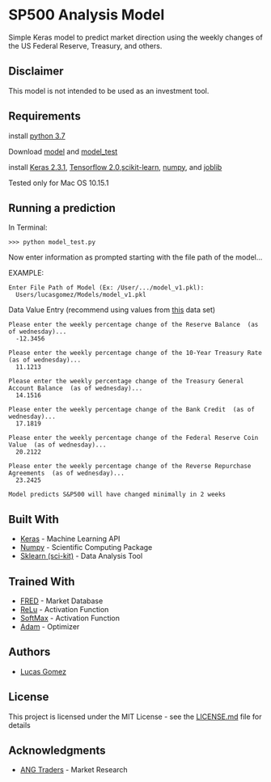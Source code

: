 # SP500 Analysis Model 

Simple Keras model to predict market direction using the weekly changes of the US Federal Reserve, Treasury, and others.

## Disclaimer

This model is not intended to be used as an investment tool. 

## Requirements

install [python 3.7](https://www.python.org/downloads/)

Download [model](model_v1.pkl) and [model_test](model_test.py)

install [Keras 2.3.1](https://keras.io/), [Tensorflow 2.0](https://www.tensorflow.org/),[scikit-learn](https://scikit-learn.org/stable/install.html), [numpy](https://numpy.org/), and [joblib](https://joblib.readthedocs.io/en/latest/)

Tested only for Mac OS 10.15.1

## Running a prediction
In Terminal:
```
>>> python model_test.py
```
Now enter information as prompted starting with the file path of the model...

EXAMPLE:
```
Enter File Path of Model (Ex: /User/.../model_v1.pkl): 
  Users/lucasgomez/Models/model_v1.pkl
```

Data Value Entry (recommend using values from [this](https://fred.stlouisfed.org/graph/?g=pMHV) data set)
```
Please enter the weekly percentage change of the Reserve Balance  (as of wednesday)...
  -12.3456

Please enter the weekly percentage change of the 10-Year Treasury Rate  (as of wednesday)...
  11.1213

Please enter the weekly percentage change of the Treasury General Account Balance  (as of wednesday)...
  14.1516

Please enter the weekly percentage change of the Bank Credit  (as of wednesday)...
  17.1819

Please enter the weekly percentage change of the Federal Reserve Coin Value  (as of wednesday)...
  20.2122

Please enter the weekly percentage change of the Reverse Repurchase Agreements  (as of wednesday)...
  23.2425

Model predicts S&P500 will have changed minimally in 2 weeks
```

## Built With

* [Keras](https://keras.io/) - Machine Learning API
* [Numpy](https://numpy.org/) - Scientific Computing Package
* [Sklearn (sci-kit)](https://scikit-learn.org/) - Data Analysis Tool

## Trained With

* [FRED](https://fred.stlouisfed.org/) - Market Database 
* [ReLu](https://keras.io/activations/) - Activation Function
* [SoftMax](https://keras.io/activations/) - Activation Function
* [Adam](https://keras.io/optimizers/) - Optimizer

## Authors

* [Lucas Gomez](https://github.com/lucasmgomez)

## License

This project is licensed under the MIT License - see the [LICENSE.md](LICENSE.md) file for details

## Acknowledgments

* [ANG Traders](https://angtraders.com/) - Market Research 

